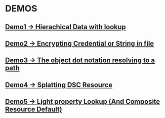 # DEMOS

## [Demo1 -> Hierachical Data with lookup](./demo1/)

## [Demo2 -> Encrypting Credential or String in file](./demo2/)

## [Demo3 -> The object dot notation resolving to a path](./demo3/)

## [Demo4 -> Splatting DSC Resource](./demo4/)

## [Demo5 -> Light property Lookup (And Composite Resource Default)](./demo5/)